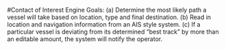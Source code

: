 #Contact of Interest Engine
Goals:
(a) Determine the most likely path a vessel will take based on location, type and final destination.
(b) Read in location and navigation information from an AIS style system.
(c) If a particular vessel is deviating from its determined “best track” by more than an editable amount, the system will notify the operator.
